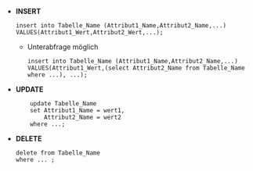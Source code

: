 - **INSERT** 
	```mysql
	insert into Tabelle_Name (Attribut1_Name,Attribut2_Name,...)
	VALUES(Attribut1_Wert,Attribut2_Wert,...);
	```
	- Unterabfrage möglich 
		```mysql
		insert into Tabelle_Name (Attribut1_Name,Attribut2_Name,...)
		VALUES(Attribut1_Wert,(select Attribut2_Name from Tabelle_Name where ...), ...);
		```
- **UPDATE** 
	```mysql
		update Tabelle_Name
		set Attribut1_Name = wert1,
			Attribut2_Name = wert2
		where ...;
	```
- **DELETE** 
	```mysql
	delete from Tabelle_Name
	where ... ;
	```
	
